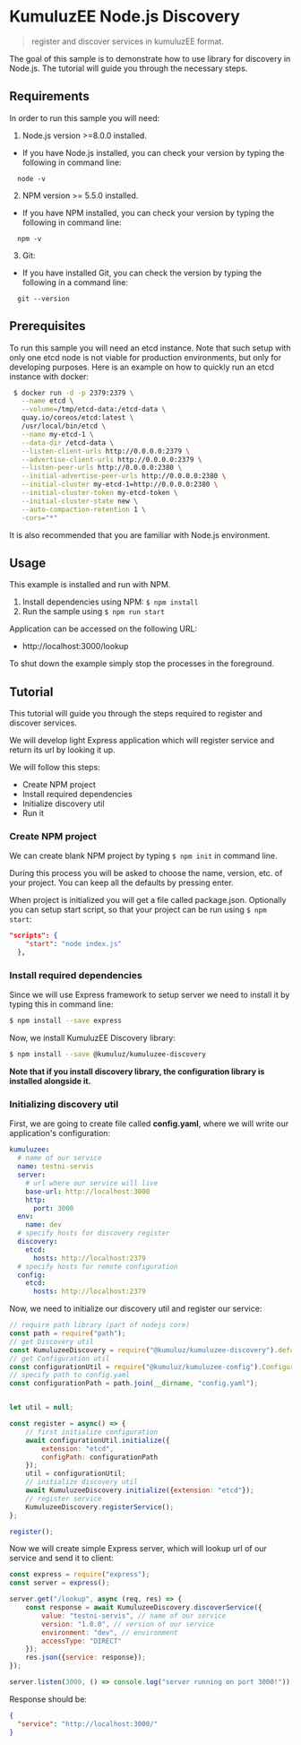 # KumuluzEE Node.js Discovery

> register and discover services in kumuluzEE format.

The goal of this sample is to demonstrate how to use library for discovery in Node.js. The tutorial will guide you through the necessary steps. 

## Requirements

In order to run this sample you will need:
1. Node.js version >=8.0.0 installed. 
  * If you have Node.js installed, you can check your version by typing the following in command line:
  ```
    node -v
  ```
2. NPM version >= 5.5.0 installed.
  * If you have NPM installed, you can check your version by typing the following in command line:
   ```
     npm -v
   ```
3. Git:
  * If you have installed Git, you can check the version by typing the following in a command line:
  ```
    git --version
  ```
  
## Prerequisites

To run this sample you will need an etcd instance. Note that such setup with only one etcd node is not viable for 
production environments, but only for developing purposes. Here is an example on how to quickly run an etcd instance 
with docker:

   ```bash
    $ docker run -d -p 2379:2379 \
      --name etcd \
      --volume=/tmp/etcd-data:/etcd-data \
      quay.io/coreos/etcd:latest \
      /usr/local/bin/etcd \
      --name my-etcd-1 \
      --data-dir /etcd-data \
      --listen-client-urls http://0.0.0.0:2379 \
      --advertise-client-urls http://0.0.0.0:2379 \
      --listen-peer-urls http://0.0.0.0:2380 \
      --initial-advertise-peer-urls http://0.0.0.0:2380 \
      --initial-cluster my-etcd-1=http://0.0.0.0:2380 \
      --initial-cluster-token my-etcd-token \
      --initial-cluster-state new \
      --auto-compaction-retention 1 \
      -cors="*"
   ```

It is also recommended that you are familiar with Node.js environment.

## Usage

This example is installed and run with NPM.

1. Install dependencies using NPM: `$ npm install`
2. Run the sample using `$ npm run start`
  
Application can be accessed on the following URL:
* http://localhost:3000/lookup

To shut down the example simply stop the processes in the foreground.

## Tutorial

This tutorial will guide you through the steps required to register and discover services.

We will develop light Express application which will register service and return its url by looking it up.

We will follow this steps:
* Create NPM project
* Install required dependencies
* Initialize discovery util
* Run it

### Create NPM project

We can create blank NPM project by typing `$ npm init` in command line.

During this process you will be asked to choose the name, version, etc. of your project. You can keep all the defaults by pressing enter. 

When project is initialized you will get a file called package.json. Optionally you can setup start script, so that your project can be run using `$ npm start`:
```json
"scripts": {
    "start": "node index.js"
  },
``` 

### Install required dependencies
Since we will use Express framework to setup server we need to install it by typing this in command line:
```bash
$ npm install --save express
```

Now, we install KumuluzEE Discovery library:
```bash
$ npm install --save @kumuluz/kumuluzee-discovery
```

**Note that if you install discovery library, the configuration library is installed alongside it.**

### Initializing discovery util

First, we are going to create file called **config.yaml**, where we will write our application's configuration:
```yaml
kumuluzee:
  # name of our service
  name: testni-servis
  server:
    # url where our service will live
    base-url: http://localhost:3000
    http:
      port: 3000
  env: 
    name: dev
  # specify hosts for discovery register
  discovery:
    etcd:
      hosts: http://localhost:2379
  # specify hosts for remote configuration
  config:
    etcd:
      hosts: http://localhost:2379
```

Now, we need to initialize our discovery util and register our service:

```javascript 1.7
// require path library (part of nodejs core)
const path = require("path");
// get Discovery util
const KumuluzeeDiscovery = require("@kumuluz/kumuluzee-discovery").default;
// get Configuration util
const configurationUtil = require("@kumuluz/kumuluzee-config").ConfigurationUtil;
// specify path to config.yaml
const configurationPath = path.join(__dirname, "config.yaml");


let util = null;

const register = async() => {
    // first initialize configuration
    await configurationUtil.initialize({
        extension: "etcd",
        configPath: configurationPath
    });
    util = configurationUtil;
    // initialize discovery util
    await KumuluzeeDiscovery.initialize({extension: "etcd"});
    // register service
    KumuluzeeDiscovery.registerService();
};

register();
```

Now we will create simple Express server, which will lookup url of our service and send it to client:
```javascript 1.7
const express = require("express");
const server = express();

server.get("/lookup", async (req, res) => {
	const response = await KumuluzeeDiscovery.discoverService({
		value: "testni-servis", // name of our service
		version: "1.0.0", // version of our service
		environment: "dev", // environment
		accessType: "DIRECT"
	});
	res.json({service: response});
});

server.listen(3000, () => console.log("server running on port 3000!"));
```

Response should be:
```json
{
  "service": "http://localhost:3000/"
}
```
